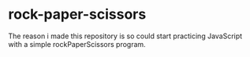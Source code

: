 # rock-paper-scissors
The reason i made this repository is so could start practicing JavaScript with a simple rockPaperScissors program.

